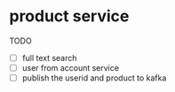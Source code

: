 # product service

TODO
- [ ] full text search
- [ ] user from account service
- [ ] publish the userid and product to kafka 
